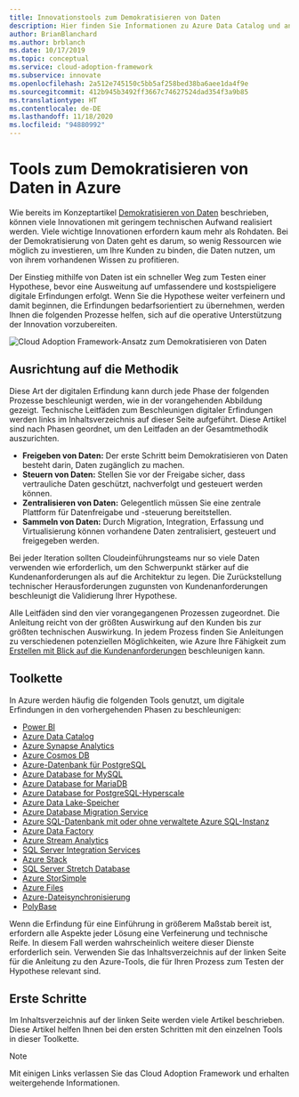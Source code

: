 ```yaml
---
title: Innovationstools zum Demokratisieren von Daten
description: Hier finden Sie Informationen zu Azure Data Catalog und anderen Diensten, mit denen Sie schnell eine Hypothese testen können, bevor eine Ausweitung auf umfassendere und kostspieligere digitale Innovationen stattfindet.
author: BrianBlanchard
ms.author: brblanch
ms.date: 10/17/2019
ms.topic: conceptual
ms.service: cloud-adoption-framework
ms.subservice: innovate
ms.openlocfilehash: 2a512e745150c5bb5af258bed38ba6aee1da4f9e
ms.sourcegitcommit: 412b945b3492ff3667c74627524dad354f3a9b85
ms.translationtype: HT
ms.contentlocale: de-DE
ms.lasthandoff: 11/18/2020
ms.locfileid: "94880992"
---
```

# <a name="tools-to-democratize-data-in-azure"></a>Tools zum Demokratisieren von Daten in Azure

Wie bereits im Konzeptartikel [Demokratisieren von Daten](../considerations/data.md) beschrieben, können viele Innovationen mit geringem technischen Aufwand realisiert werden. Viele wichtige Innovationen erfordern kaum mehr als Rohdaten. Bei der Demokratisierung von Daten geht es darum, so wenig Ressourcen wie möglich zu investieren, um Ihre Kunden zu binden, die Daten nutzen, um von ihrem vorhandenen Wissen zu profitieren.

Der Einstieg mithilfe von Daten ist ein schneller Weg zum Testen einer Hypothese, bevor eine Ausweitung auf umfassendere und kostspieligere digitale Erfindungen erfolgt. Wenn Sie die Hypothese weiter verfeinern und damit beginnen, die Erfindungen bedarfsorientiert zu übernehmen, werden Ihnen die folgenden Prozesse helfen, sich auf die operative Unterstützung der Innovation vorzubereiten.

![Cloud Adoption Framework-Ansatz zum Demokratisieren von Daten](../../_images/innovate/democratize-data.png)

## <a name="alignment-to-the-methodology"></a>Ausrichtung auf die Methodik

Diese Art der digitalen Erfindung kann durch jede Phase der folgenden Prozesse beschleunigt werden, wie in der vorangehenden Abbildung gezeigt. Technische Leitfäden zum Beschleunigen digitaler Erfindungen werden links im Inhaltsverzeichnis auf dieser Seite aufgeführt. Diese Artikel sind nach Phasen geordnet, um den Leitfaden an der Gesamtmethodik auszurichten.

- **Freigeben von Daten:** Der erste Schritt beim Demokratisieren von Daten besteht darin, Daten zugänglich zu machen.
- **Steuern von Daten:** Stellen Sie vor der Freigabe sicher, dass vertrauliche Daten geschützt, nachverfolgt und gesteuert werden können.
- **Zentralisieren von Daten:** Gelegentlich müssen Sie eine zentrale Plattform für Datenfreigabe und -steuerung bereitstellen.
- **Sammeln von Daten:** Durch Migration, Integration, Erfassung und Virtualisierung können vorhandene Daten zentralisiert, gesteuert und freigegeben werden.

Bei jeder Iteration sollten Cloudeinführungsteams nur so viele Daten verwenden wie erforderlich, um den Schwerpunkt stärker auf die Kundenanforderungen als auf die Architektur zu legen. Die Zurückstellung technischer Herausforderungen zugunsten von Kundenanforderungen beschleunigt die Validierung Ihrer Hypothese.

Alle Leitfäden sind den vier vorangegangenen Prozessen zugeordnet. Die Anleitung reicht von der größten Auswirkung auf den Kunden bis zur größten technischen Auswirkung. In jedem Prozess finden Sie Anleitungen zu verschiedenen potenziellen Möglichkeiten, wie Azure Ihre Fähigkeit zum [Erstellen mit Blick auf die Kundenanforderungen](../considerations/build.md) beschleunigen kann.

## <a name="toolchain"></a>Toolkette

In Azure werden häufig die folgenden Tools genutzt, um digitale Erfindungen in den vorhergehenden Phasen zu beschleunigen:

- [Power BI](/power-bi)
- [Azure Data Catalog](/azure/data-catalog)
- [Azure Synapse Analytics](/azure/synapse-analytics)
- [Azure Cosmos DB](/azure/cosmos-db)
- [Azure-Datenbank für PostgreSQL](/azure/postgresql)
- [Azure Database for MySQL](/azure/mysql)
- [Azure Database for MariaDB](/azure/mariadb)
- [Azure Database for PostgreSQL-Hyperscale](/azure/postgresql/concepts-hyperscale-nodes)
- [Azure Data Lake-Speicher](/azure/storage/blobs/data-lake-storage-introduction)
- [Azure Database Migration Service](/azure/dms)
- [Azure SQL-Datenbank mit oder ohne verwaltete Azure SQL-Instanz](/azure/sql-database)
- [Azure Data Factory](/azure/data-factory)
- [Azure Stream Analytics](/azure/stream-analytics)
- [SQL Server Integration Services](/sql/integration-services)
- [Azure Stack](/azure-stack)
- [SQL Server Stretch Database](/sql/sql-server/stretch-database)
- [Azure StorSimple](/azure/storsimple)
- [Azure Files](/azure/storage/files)
- [Azure-Dateisynchronisierung ](/azure/storage/files/storage-sync-files-planning)
- [PolyBase](/sql/relational-databases/polybase)

Wenn die Erfindung für eine Einführung in größerem Maßstab bereit ist, erfordern alle Aspekte jeder Lösung eine Verfeinerung und technische Reife. In diesem Fall werden wahrscheinlich weitere dieser Dienste erforderlich sein. Verwenden Sie das Inhaltsverzeichnis auf der linken Seite für die Anleitung zu den Azure-Tools, die für Ihren Prozess zum Testen der Hypothese relevant sind.

## <a name="get-started"></a>Erste Schritte

Im Inhaltsverzeichnis auf der linken Seite werden viele Artikel beschrieben. Diese Artikel helfen Ihnen bei den ersten Schritten mit den einzelnen Tools in dieser Toolkette.

> [!NOTE]
> Mit einigen Links verlassen Sie das Cloud Adoption Framework und erhalten weitergehende Informationen.

